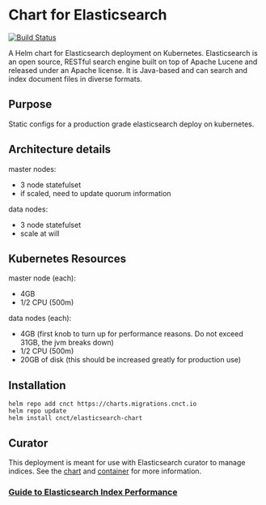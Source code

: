 # Chart for Elasticsearch

[![Build Status](https://jenkins.migrations.cnct.io/buildStatus/icon?job=pipeline-elasticsearch/master)](https://jenkins.migrations.cnct.io/job/pipeline-elasticsearch/job/master)

A Helm chart for Elasticsearch deployment on Kubernetes. Elasticsearch is an open source, RESTful search engine built on top of Apache Lucene and released under an Apache license. It is Java-based and can search and index document files in diverse formats.

## Purpose
Static configs for a production grade elasticsearch deploy on kubernetes.

## Architecture details
master nodes:
 - 3 node statefulset
 - if scaled, need to update quorum information

 data nodes:
 - 3 node statefulset
 - scale at will

## Kubernetes Resources
master node (each):
 - 4GB
 - 1/2 CPU (500m)

data nodes (each):
 - 4GB  (first knob to turn up for performance reasons.  Do not exceed 31GB, the jvm breaks down)
 - 1/2 CPU (500m)
 - 20GB of disk (this should be increased greatly for production use)

 ## Installation
 ``` 
 helm repo add cnct https://charts.migrations.cnct.io
 helm repo update
 helm install cnct/elasticsearch-chart
 ```  

## Curator
This deployment is meant for use with Elasticsearch curator to manage indices.
See the [chart](https://github.com/samsung-cnct/chart-curator) and [container](https://github.com/samsung-cnct/chart-curator/tree/master/rootfs/curator) for more information.

###  [Guide to Elasticsearch Index Performance](https://www.elastic.co/guide/en/elasticsearch/guide/current/indexing-performance.html)
